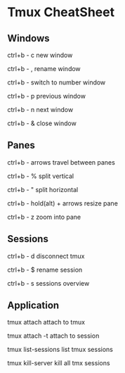 # Tmux CheatSheet

## Windows
ctrl+b - c
	new window

ctrl+b - ,
	rename window 

ctrl+b - <number>
	switch to number window

ctrl+b - p
	previous window

ctrl+b - n
	next window

ctrl+b - &
	close window	

## Panes
ctrl+b - arrows
	travel between panes

ctrl+b - %
	split vertical

ctrl+b - " 
	split horizontal

ctrl+b - hold(alt) + arrows
	resize pane

ctrl+b - z
	zoom into pane

## Sessions
ctrl+b - d
	disconnect tmux 

ctrl+b - $
	rename session

ctrl+b - s
	sessions overview

## Application
tmux attach
	attach to tmux

tmux attach -t <name>
	attach to session <name>

tmux list-sessions
	list tmux sessions

tmux kill-server
	kill all tmx sessions

